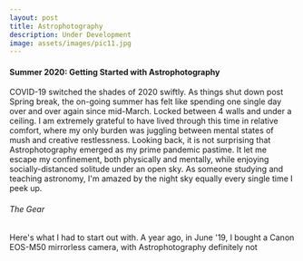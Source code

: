 ```yaml
---
layout: post
title: Astrophotography
description: Under Development
image: assets/images/pic11.jpg
---
```



<h4> Summer 2020: Getting Started with Astrophotography </h4>

<p>COVID-19 switched the shades of 2020 swiftly. As things shut down post Spring break, the on-going summer has felt like spending one single day over and over again since mid-March. Locked between 4 walls and under a ceiling. I am extremely grateful to have lived through this time in relative comfort, where my only burden was juggling between mental states of mush and creative restlessness. Looking back, it is not surprising that Astrophotography emerged as my prime pandemic pastime. It let me escape my confinement, both physically and mentally, while enjoying socially-distanced solitude under an open sky. As someone studying and teaching astronomy, I'm amazed by the night sky equally every single time I peek up. </p>

<h6> The Gear </h6>  

<p> Here's what I had to start out with. A year ago, in June '19, I bought a Canon EOS-M50 mirrorless camera, with Astrophotography definitely not 

